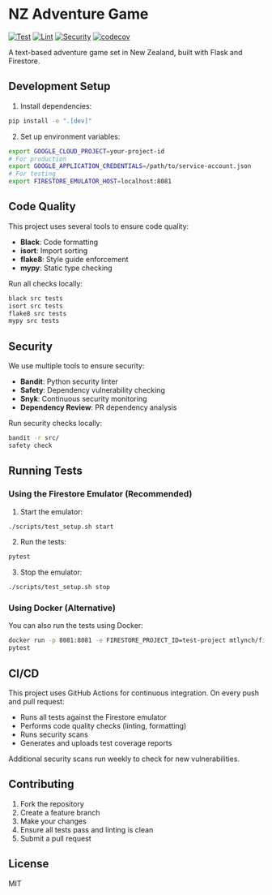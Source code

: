 # NZ Adventure Game

[![Test](https://github.com/[YOUR_USERNAME]/nz-adventure-terraform/actions/workflows/test.yml/badge.svg)](https://github.com/[YOUR_USERNAME]/nz-adventure-terraform/actions/workflows/test.yml)
[![Lint](https://github.com/[YOUR_USERNAME]/nz-adventure-terraform/actions/workflows/lint.yml/badge.svg)](https://github.com/[YOUR_USERNAME]/nz-adventure-terraform/actions/workflows/lint.yml)
[![Security](https://github.com/[YOUR_USERNAME]/nz-adventure-terraform/actions/workflows/security.yml/badge.svg)](https://github.com/[YOUR_USERNAME]/nz-adventure-terraform/actions/workflows/security.yml)
[![codecov](https://codecov.io/gh/[YOUR_USERNAME]/nz-adventure-terraform/branch/main/graph/badge.svg)](https://codecov.io/gh/[YOUR_USERNAME]/nz-adventure-terraform)

A text-based adventure game set in New Zealand, built with Flask and Firestore.

## Development Setup

1. Install dependencies:
```bash
pip install -e ".[dev]"
```

2. Set up environment variables:
```bash
export GOOGLE_CLOUD_PROJECT=your-project-id
# For production
export GOOGLE_APPLICATION_CREDENTIALS=/path/to/service-account.json
# For testing
export FIRESTORE_EMULATOR_HOST=localhost:8081
```

## Code Quality

This project uses several tools to ensure code quality:

- **Black**: Code formatting
- **isort**: Import sorting
- **flake8**: Style guide enforcement
- **mypy**: Static type checking

Run all checks locally:
```bash
black src tests
isort src tests
flake8 src tests
mypy src tests
```

## Security

We use multiple tools to ensure security:

- **Bandit**: Python security linter
- **Safety**: Dependency vulnerability checking
- **Snyk**: Continuous security monitoring
- **Dependency Review**: PR dependency analysis

Run security checks locally:
```bash
bandit -r src/
safety check
```

## Running Tests

### Using the Firestore Emulator (Recommended)

1. Start the emulator:
```bash
./scripts/test_setup.sh start
```

2. Run the tests:
```bash
pytest
```

3. Stop the emulator:
```bash
./scripts/test_setup.sh stop
```

### Using Docker (Alternative)

You can also run the tests using Docker:

```bash
docker run -p 8081:8081 -e FIRESTORE_PROJECT_ID=test-project mtlynch/firestore-emulator
pytest
```

## CI/CD

This project uses GitHub Actions for continuous integration. On every push and pull request:
- Runs all tests against the Firestore emulator
- Performs code quality checks (linting, formatting)
- Runs security scans
- Generates and uploads test coverage reports

Additional security scans run weekly to check for new vulnerabilities.

## Contributing

1. Fork the repository
2. Create a feature branch
3. Make your changes
4. Ensure all tests pass and linting is clean
5. Submit a pull request

## License

MIT 